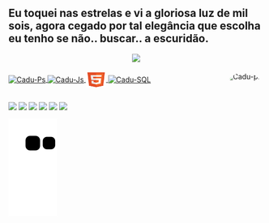 ## Eu toquei nas estrelas e vi a gloriosa luz de mil sois, agora cegado por tal elegância que escolha eu tenho se não.. buscar.. a escuridão.
<div align="center">
  <a href="https://github.com/cadududu">
  <img height="180em" src="https://github-readme-stats.vercel.app/api?username=cadududu&show_icons=true&theme=github_dark&include_all_commits=true&count_private=true"/>
</div>

  <div style="display: inline_block"><br>
  <img align="center" alt="Cadu-Ps" height="30" width="40" src="https://cdn.jsdelivr.net/gh/devicons/devicon/icons/photoshop/photoshop-line.svg">
  <img align="center" alt="Cadu-Js" height="30" width="40" src="https://cdn.jsdelivr.net/gh/devicons/devicon/icons/java/java-original.svg">
  <img align="center" alt="Cadu-HTML" height="30" width="40" src="https://raw.githubusercontent.com/devicons/devicon/master/icons/html5/html5-original.svg">
  <img align="center" alt="Cadu-SQL" heigh="30" width="40" src="https://cdn.jsdelivr.net/gh/devicons/devicon/icons/mysql/mysql-original.svg">

  <img align="right" alt="Cadu-pic" height="150" style="border-radius:50px;" src="https://tenor.com/view/giyuu-tomioka-anime-sword-gif-16059673">
</div>
  
  ##
 
<div> 
  <a href="https://www.youtube.com/channel/UC_-uuuZbY0AAt9CViNzvc-Q" target="_blank"><img src="https://img.shields.io/badge/YouTube-FF0000?style=for-the-badge&logo=youtube&logoColor=white" target="_blank"></a>
  <a href="https://instagram.com/rafaballerini" target="_blank"><img src="https://img.shields.io/badge/-Instagram-%23E4405F?style=for-the-badge&logo=instagram&logoColor=white" target="_blank"></a>
 	<a href="https://steamcommunity.com/id/CarlosOBrabo/" target="_blank"><img src="https://img.shields.io/badge/Steam-000000?style=for-the-badge&logo=steam&logoColor=white" target="_blank"></a>
 <a href="https://discord.gg/XQBZsNHpJX" target="_blank"><img src="https://img.shields.io/badge/Discord-7289DA?style=for-the-badge&logo=discord&logoColor=white" target="_blank"></a> 
  <a href = "mailto:carloseduu2109@gmail.com"><img src="https://img.shields.io/badge/-Gmail-%23333?style=for-the-badge&logo=gmail&logoColor=white" target="_blank"></a>
  <a href="https://open.spotify.com/user/39sa5pjxijyvhpkwk9w9l8fwy" target="_blank"><img src="https://img.shields.io/badge/Spotify-1ED760?&style=for-the-badge&logo=spotify&logoColor=white" target="_blank"></a> 
 
  ![Snake animation](https://github.com/rafaballerini/rafaballerini/blob/output/github-contribution-grid-snake.svg)
 
</div>
